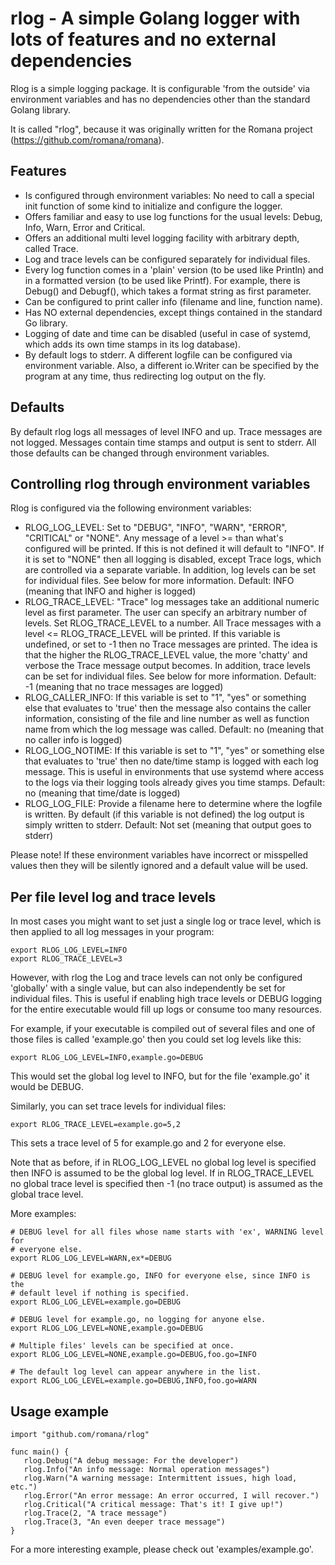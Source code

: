 # rlog - A simple Golang logger with lots of features and no external dependencies

Rlog is a simple logging package. It is configurable 'from the outside' via
environment variables and has no dependencies other than the standard Golang
library.

It is called "rlog", because it was originally written for the Romana project
(https://github.com/romana/romana).


## Features

* Is configured through environment variables: No need to call a special
  init function of some kind to initialize and configure the logger.
* Offers familiar and easy to use log functions for the usual levels: Debug,
  Info, Warn, Error and Critical.
* Offers an additional multi level logging facility with arbitrary depth,
  called Trace.
* Log and trace levels can be configured separately for individual files.
* Every log function comes in a 'plain' version (to be used like Println)
  and in a formatted version (to be used like Printf). For example, there
  is Debug() and Debugf(), which takes a format string as first parameter.
* Can be configured to print caller info (filename and line, function name).
* Has NO external dependencies, except things contained in the standard Go
  library.
* Logging of date and time can be disabled (useful in case of systemd, which
  adds its own time stamps in its log database).
* By default logs to stderr. A different logfile can be configured via
  environment variable. Also, a different io.Writer can be specified by the
  program at any time, thus redirecting log output on the fly.


## Defaults

By default rlog logs all messages of level INFO and up. Trace messages are
not logged. Messages contain time stamps and output is sent to stderr. All
those defaults can be changed through environment variables.


## Controlling rlog through environment variables

Rlog is configured via the following environment variables:

* RLOG_LOG_LEVEL:   Set to "DEBUG", "INFO", "WARN", "ERROR", "CRITICAL"
                    or "NONE".
                    Any message of a level >= than what's configured will
                    be printed. If this is not defined it will default to
                    "INFO". If it is set to "NONE" then all logging is
                    disabled, except Trace logs, which are controlled via a
                    separate variable. In addition, log levels can be set
                    for individual files. See below for more information.
                    Default: INFO (meaning that INFO and higher is logged)
* RLOG_TRACE_LEVEL: "Trace" log messages take an additional numeric level as
                    first parameter. The user can specify an arbitrary
                    number of levels. Set RLOG_TRACE_LEVEL to a number. All
                    Trace messages with a level <= RLOG_TRACE_LEVEL will be
                    printed. If this variable is undefined, or set to -1
                    then no Trace messages are printed. The idea is that the
                    higher the RLOG_TRACE_LEVEL value, the more 'chatty' and
                    verbose the Trace message output becomes. In addition,
                    trace levels can be set for individual files. See below
                    for more information.
                    Default: -1 (meaning that no trace messages are logged)
* RLOG_CALLER_INFO: If this variable is set to "1", "yes" or something else
                    that evaluates to 'true' then the message also contains
                    the caller information, consisting of the file and line
                    number as well as function name from which the log
                    message was called.
                    Default: no (meaning that no caller info is logged)
* RLOG_LOG_NOTIME:  If this variable is set to "1", "yes" or something else
                    that evaluates to 'true' then no date/time stamp is
                    logged with each log message. This is useful in
                    environments that use systemd where access to the logs
                    via their logging tools already gives you time stamps.
                    Default: no (meaning that time/date is logged)
* RLOG_LOG_FILE:    Provide a filename here to determine where the logfile
                    is written. By default (if this variable is not defined)
                    the log output is simply written to stderr.
                    Default: Not set (meaning that output goes to stderr)

Please note! If these environment variables have incorrect or misspelled
values then they will be silently ignored and a default value will be used.


## Per file level log and trace levels

In most cases you might want to set just a single log or trace level, which is
then applied to all log messages in your program:

    export RLOG_LOG_LEVEL=INFO
    export RLOG_TRACE_LEVEL=3

However, with rlog the Log and trace levels can not only be configured
'globally' with a single value, but can also independently be set for
individual files. This is useful if enabling high trace levels or DEBUG logging
for the entire executable would fill up logs or consume too many resources.

For example, if your executable is compiled out of several files and one of
those files is called 'example.go' then you could set log levels like this:

    export RLOG_LOG_LEVEL=INFO,example.go=DEBUG

This would set the global log level to INFO, but for the file 'example.go' it
would be DEBUG.

Similarly, you can set trace levels for individual files:

    export RLOG_TRACE_LEVEL=example.go=5,2

This sets a trace level of 5 for example.go and 2 for everyone else.

Note that as before, if in RLOG_LOG_LEVEL no global log level is specified then
INFO is assumed to be the global log level. If in RLOG_TRACE_LEVEL no global
trace level is specified then -1 (no trace output) is assumed as the global
trace level.

More examples:

    # DEBUG level for all files whose name starts with 'ex', WARNING level for
    # everyone else.
    export RLOG_LOG_LEVEL=WARN,ex*=DEBUG

    # DEBUG level for example.go, INFO for everyone else, since INFO is the
    # default level if nothing is specified.
    export RLOG_LOG_LEVEL=example.go=DEBUG

    # DEBUG level for example.go, no logging for anyone else.
    export RLOG_LOG_LEVEL=NONE,example.go=DEBUG

    # Multiple files' levels can be specified at once.
    export RLOG_LOG_LEVEL=NONE,example.go=DEBUG,foo.go=INFO

    # The default log level can appear anywhere in the list.
    export RLOG_LOG_LEVEL=example.go=DEBUG,INFO,foo.go=WARN


## Usage example

    import "github.com/romana/rlog"

    func main() {
 	   rlog.Debug("A debug message: For the developer")
 	   rlog.Info("An info message: Normal operation messages")
 	   rlog.Warn("A warning message: Intermittent issues, high load, etc.")
 	   rlog.Error("An error message: An error occurred, I will recover.")
 	   rlog.Critical("A critical message: That's it! I give up!")
 	   rlog.Trace(2, "A trace message")
 	   rlog.Trace(3, "An even deeper trace message")
    }

For a more interesting example, please check out 'examples/example.go'.

